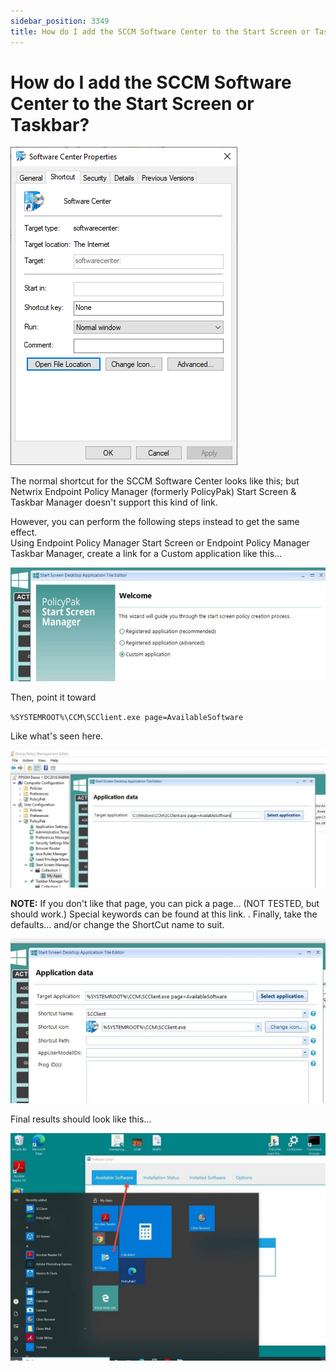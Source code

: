 ```yaml
---
sidebar_position: 3349
title: How do I add the SCCM Software Center to the Start Screen or Taskbar?
---
```


# How do I add the SCCM Software Center to the Start Screen or Taskbar?

![](../../../../../static/images/PolicyPak/Content/Resources/Images/StartScreenTaskBar/724_1_hf-936-img-01.png)

The normal shortcut for the SCCM Software Center looks like this; but Netwrix Endpoint Policy Manager (formerly PolicyPak) Start Screen & Taskbar Manager doesn't support this kind of link.

However, you can perform the following steps instead to get the same effect.   
Using Endpoint Policy Manager Start Screen or Endpoint Policy Manager Taskbar Manager, create a link for a Custom application like this…

![](../../../../../static/images/PolicyPak/Content/Resources/Images/StartScreenTaskBar/724_3_hf-936-img-02.jpg)

Then, point it toward

`%SYSTEMROOT%\CCM\SCClient.exe page=AvailableSoftware`

Like what's seen here.

![](../../../../../static/images/PolicyPak/Content/Resources/Images/StartScreenTaskBar/724_5_hf-936-img-03.jpg)

**NOTE:** If you don't like that page, you can pick a page… (NOT TESTED, but should work.) Special keywords can be found at this link. . Finally, take the defaults… and/or change the ShortCut name to suit.

![](../../../../../static/images/PolicyPak/Content/Resources/Images/StartScreenTaskBar/724_7_hf-936-img-04.jpg)

Final results should look like this…

![](../../../../../static/images/PolicyPak/Content/Resources/Images/StartScreenTaskBar/724_9_hf-936-img-05.jpg)